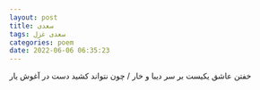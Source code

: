 ```yaml
---
layout: post
title: سعدی
tags: سعدی غزل
categories: poem
date: 2022-06-06 06:35:23
---
```


خفتن عاشق یکیست بر سر دیبا و خار / چون نتواند کشید دست در آغوش یار
